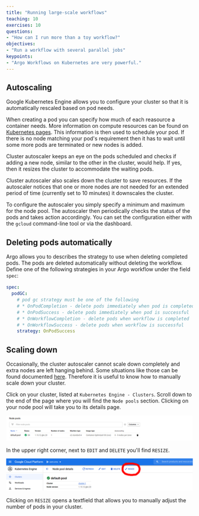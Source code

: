 ```yaml
---
title: "Running large-scale workflows"
teaching: 10
exercises: 10
questions:
- "How can I run more than a toy workflow?"
objectives:
- "Run a workflow with several parallel jobs"
keypoints:
- "Argo Workflows on Kubernetes are very powerful."
---
```



## Autoscaling

Google Kubernetes Engine allows you to configure your cluster so that it is automatically rescaled based on pod needs.

When creating a pod you can specify how much of each reasource a container needs. More information on compute resources can be found on [Kubernetes pages](https://kubernetes.io/docs/concepts/configuration/manage-resources-containers/). This information is then used to schedule your pod. If there is no node matching your pod's requirement then it has to wait until some more pods are terminated or new nodes is added.

Cluster autoscaler keeps an eye on the pods scheduled and checks if adding a new node, similar to the other in the cluster, would help. If yes, then it resizes the cluster to accommodate the waiting pods.

Cluster autoscaler also scales down the cluster to save resources. If the autoscaler notices that one or more nodes are not needed for an extended period of time (currently set to 10 minutes) it downscales the cluster.

To configure the autoscaler you simply specify a minimum and maximum for the node pool. The autoscaler then periodically checks the status of the pods and takes action accordingly. You can set the configuration either with the `gcloud` command-line tool or via the dashboard.

## Deleting pods automatically

Argo allows you to describes the strategy to use when deleting completed pods. The pods are deleted automatically without deleting the workflow. Define one of the following strategies in your Argo workflow under the field `spec`:

```yaml
spec:
  podGC:
    # pod gc strategy must be one of the following
    # * OnPodCompletion - delete pods immediately when pod is completed (including errors/failures)
    # * OnPodSuccess - delete pods immediately when pod is successful
    # * OnWorkflowCompletion - delete pods when workflow is completed
    # * OnWorkflowSuccess - delete pods when workflow is successful
    strategy: OnPodSuccess
```


## Scaling down

Occasionally, the cluster autoscaler cannot scale down completely and extra nodes are left hanging behind. Some situations like those can be found documented [here](https://github.com/kubernetes/autoscaler/blob/master/cluster-autoscaler/FAQ.md#i-have-a-couple-of-nodes-with-low-utilization-but-they-are-not-scaled-down-why). Therefore it is useful to know how to manually scale down your cluster.

Click on your cluster, listed at `Kubernetes Engine - Clusters`. Scroll down to the end of the page where you will find the `Node pools` section. Clicking on your node pool will take you to its details page.

<kbd>
<img src="../fig/downscale-nodepools.png">
</kbd>

In the upper right corner, next to `EDIT` and `DELETE` you'll find `RESIZE`. 

<kbd>
<img src="../fig/downscale-resize.png">
</kbd>

Clicking on `RESIZE` opens a textfield that allows you to manually adjust the number of pods in your cluster.
